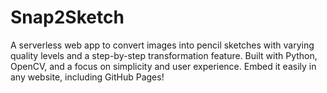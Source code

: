 # Snap2Sketch
A serverless web app to convert images into pencil sketches with varying quality levels and a step-by-step transformation feature. Built with Python, OpenCV, and a focus on simplicity and user experience. Embed it easily in any website, including GitHub Pages!
